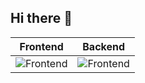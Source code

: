 ## Hi there 👋

| Frontend | Backend |
|----------|---------|
| ![Frontend](https://img.shields.io/badge/JavaScript-F7DF1E?style=flat&logo=javascript&logoColor=black) | ![Frontend](https://img.shields.io/badge/React-61DAFB?style=flat&logo=react&logoColor=black) | ![Backend](https://img.shields.io/badge/Node.js-339933?style=flat&logo=node.js&logoColor=white) |

<!--
**aldaydev/aldaydev** is a ✨ _special_ ✨ repository because its `README.md` (this file) appears on your GitHub profile.

Here are some ideas to get you started:

- 🔭 I’m currently working on ...
- 🌱 I’m currently learning ...
- 👯 I’m looking to collaborate on ...
- 🤔 I’m looking for help with ...
- 💬 Ask me about ...
- 📫 How to reach me: ...
- 😄 Pronouns: ...
- ⚡ Fun fact: ...
-->
